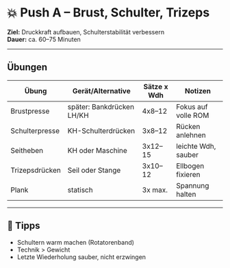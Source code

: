 # 💥 Push A – Brust, Schulter, Trizeps

**Ziel:** Druckkraft aufbauen, Schulterstabilität verbessern  
**Dauer:** ca. 60–75 Minuten  

---

## Übungen

| Übung          | Gerät/Alternative         | Sätze x Wdh | Notizen             |
| -------------- | ------------------------- | ----------- | ------------------- |
| Brustpresse    | später: Bankdrücken LH/KH | 4x8–12      | Fokus auf volle ROM |
| Schulterpresse | KH-Schulterdrücken        | 3x8–12      | Rücken anlehnen     |
| Seitheben      | KH oder Maschine          | 3x12–15     | leichte Wdh, sauber |
| Trizepsdrücken | Seil oder Stange          | 3x10–12     | Ellbogen fixieren   |
| Plank          | statisch                  | 3x max.     | Spannung halten     |

---

## 🧠 Tipps
- Schultern warm machen (Rotatorenband)  
- Technik > Gewicht  
- Letzte Wiederholung sauber, nicht erzwingen  
